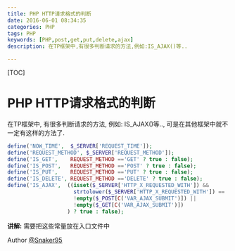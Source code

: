 ```yaml
---
title: PHP HTTP请求格式的判断
date: 2016-06-01 08:34:35
categories: PHP
tags: PHP
keywords: [PHP,post,get,put,delete,ajax]
description: 在TP框架中,有很多判断请求的方法,例如:IS_AJAX()等..

---
```


[TOC]

# PHP HTTP请求格式的判断
在TP框架中, 有很多判断请求的方法, 例如: IS_AJAX()等.., 可是在其他框架中就不一定有这样的方法了.
<!--more-->

```php
define('NOW_TIME',  $_SERVER['REQUEST_TIME']);
define('REQUEST_METHOD', $_SERVER['REQUEST_METHOD']);
define('IS_GET',    REQUEST_METHOD =='GET' ? true : false);
define('IS_POST',   REQUEST_METHOD =='POST' ? true : false);
define('IS_PUT',    REQUEST_METHOD =='PUT' ? true : false);
define('IS_DELETE', REQUEST_METHOD =='DELETE' ? true : false);
define('IS_AJAX',  ((isset($_SERVER['HTTP_X_REQUESTED_WITH']) && 
                     strtolower($_SERVER['HTTP_X_REQUESTED_WITH']) == 'xmlhttprequest') ||
                     !empty($_POST[C('VAR_AJAX_SUBMIT')]) ||
                     !empty($_GET[C('VAR_AJAX_SUBMIT')])
                   ) ? true : false);
```

**讲解:** 需要把这些常量放在入口文件中

Author [@Snaker95][1]

[1]: http://www.sharedsea.com